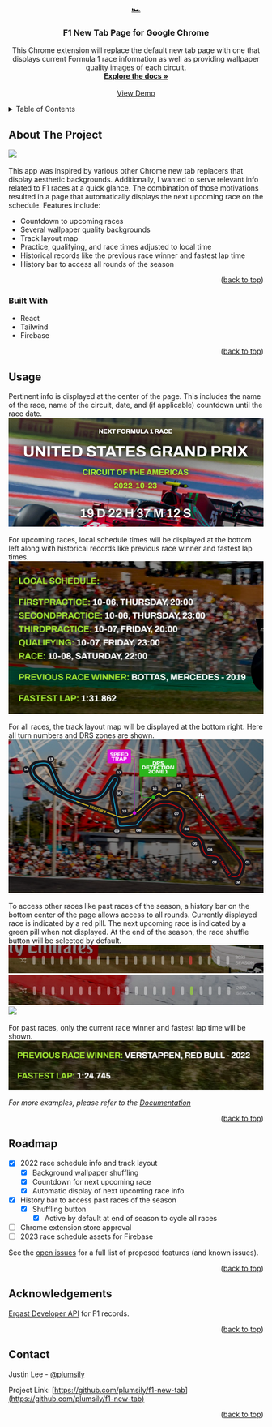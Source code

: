 <!-- Improved compatibility of back to top link: See: https://github.com/othneildrew/Best-README-Template/pull/73 -->

<a name="readme-top"></a>

<!-- PROJECT LOGO -->
<br />
<div align="center">
  <a href="https://github.com/plumsily/f1-new-tab">🏎️
  </a>

<h3 align="center">F1 New Tab Page for Google Chrome</h3>

  <p align="center">
    This Chrome extension will replace the default new tab page with one that displays current Formula 1 race information as well as providing wallpaper quality images of each circuit.
    <br />
    <a href="https://github.com/plumsily/f1-new-tab"><strong>Explore the docs »</strong></a>
    <br />
    <br />
    <a href="https://plumsily.github.io/f1-new-tab/">View Demo</a>
  </p>
</div>

<!-- TABLE OF CONTENTS -->
<details>
  <summary>Table of Contents</summary>
  <ol>
    <li>
      <a href="#about-the-project">About The Project</a>
      <ul>
        <li><a href="#built-with">Built With</a></li>
      </ul>
    </li>
    <li><a href="#usage">Usage</a></li>
    <li><a href="#roadmap">Roadmap</a></li>
    <li><a href="#acknowledgements">Acknowledgements</a></li>
    <li><a href="#contact">Contact</a></li>
  </ol>
</details>

<!-- ABOUT THE PROJECT -->

## About The Project

<img src="src/screenshots/f1-screenshot10.png">

This app was inspired by various other Chrome new tab replacers that display aesthetic backgrounds. Additionally, I wanted to serve relevant info related to F1 races at a quick glance. The combination of those motivations resulted in a page that automatically displays the next upcoming race on the schedule. Features include:

- Countdown to upcoming races
- Several wallpaper quality backgrounds
- Track layout map
- Practice, qualifying, and race times adjusted to local time
- Historical records like the previous race winner and fastest lap time
- History bar to access all rounds of the season

<p align="right">(<a href="#readme-top">back to top</a>)</p>

### Built With

- React
- Tailwind
- Firebase

<p align="right">(<a href="#readme-top">back to top</a>)</p>

<!-- USAGE EXAMPLES -->

## Usage

Pertinent info is displayed at the center of the page. This includes the name of the race, name of the circuit, date, and (if applicable) countdown until the race date.
<img src="src/screenshots/f1-screenshot5.png">

For upcoming races, local schedule times will be displayed at the bottom left along with historical records like previous race winner and fastest lap times.
<img src="src/screenshots/f1-screenshot2.png">

For all races, the track layout map will be displayed at the bottom right. Here all turn numbers and DRS zones are shown.
<img src="src/screenshots/f1-screenshot3.png">

To access other races like past races of the season, a history bar on the bottom center of the page allows access to all rounds. Currently displayed race is indicated by a red pill. The next upcoming race is indicated by a green pill when not displayed. At the end of the season, the race shuffle button will be selected by default.
<img src="src/screenshots/f1-screenshot6.png">
<img src="src/screenshots/f1-screenshot7.png">
<img src="src/screenshots/f1-screenshot9.png">

For past races, only the current race winner and fastest lap time will be shown.
<img src="src/screenshots/f1-screenshot8.png">

_For more examples, please refer to the [Documentation](https://example.com)_

<p align="right">(<a href="#readme-top">back to top</a>)</p>

<!-- ROADMAP -->

## Roadmap

- [x] 2022 race schedule info and track layout
  - [x] Background wallpaper shuffling
  - [x] Countdown for next upcoming race
  - [x] Automatic display of next upcoming race info
- [x] History bar to access past races of the season
  - [x] Shuffling button
    - [x] Active by default at end of season to cycle all races
- [ ] Chrome extension store approval
- [ ] 2023 race schedule assets for Firebase

See the [open issues](https://github.com/plumsily/f1-new-tab/issues) for a full list of proposed features (and known issues).

<p align="right">(<a href="#readme-top">back to top</a>)</p>

<!-- ACKNOWLEDGEMENTS -->

## Acknowledgements

<a href="http://ergast.com/mrd/">Ergast Developer API</a> for F1 records.

<p align="right">(<a href="#readme-top">back to top</a>)</p>

<!-- CONTACT -->

## Contact

Justin Lee - [@plumsily](https://twitter.com/plumsily)

Project Link: [https://github.com/plumsily/f1-new-tab](https://github.com/plumsily/f1-new-tab)

<p align="right">(<a href="#readme-top">back to top</a>)</p>
